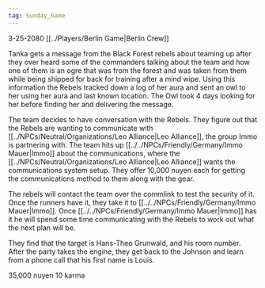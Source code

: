 ```yaml
---
tag: Sunday_Game
---
```

3-25-2080
[[../Players/Berlin Game|Berlin Crew]]

Tanka gets a message from the Black Forest rebels about teaming up after they over heard some of the commanders talking about the team and how one of them is an ogre that was from the forest and was taken from them while being shipped for back for training after a mind wipe. Using this information the Rebels tracked down a log of her aura and sent an owl to her using her aura and last known location. The Owl took 4 days looking for her before finding her and delivering the message.

The team decides to have conversation with the Rebels. They figure out that the Rebels are wanting to communicate with [[../NPCs/Neutral/Organizations/Leo Alliance|Leo Alliance]], the group Immo is partnering with. The team hits up [[../../NPCs/Friendly/Germany/Immo Mauer|Immo]] about the communications, where the [[../NPCs/Neutral/Organizations/Leo Alliance|Leo Alliance]] wants the communications system setup. They offer 10,000 nuyen each for getting the communications method to them along with the gear.

The rebels will contact the team over the commlink to test the security of it. Once the runners have it, they take it to [[../../NPCs/Friendly/Germany/Immo Mauer|Immo]]. Once [[../../NPCs/Friendly/Germany/Immo Mauer|Immo]] has it he will spend some time communicating with the Rebels to work out what the next plan will be.

They find that the target is Hans-Theo Grunwald, and his room number. After the party takes the engine, they get back to the Johnson and learn from a phone call that his first name is Louis. 

35,000 nuyen
10 karma